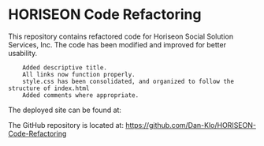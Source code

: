 # HORISEON Code Refactoring
 This repository contains refactored code for Horiseon Social Solution Services, Inc. The code has been modified and improved for better usability.

        Added descriptive title.
        All links now function properly.
        style.css has been consolidated, and organized to follow the structure of index.html
        Added comments where appropriate.


The deployed site can be found at:      

The GitHub repository is located at:    https://github.com/Dan-Klo/HORISEON-Code-Refactoring


